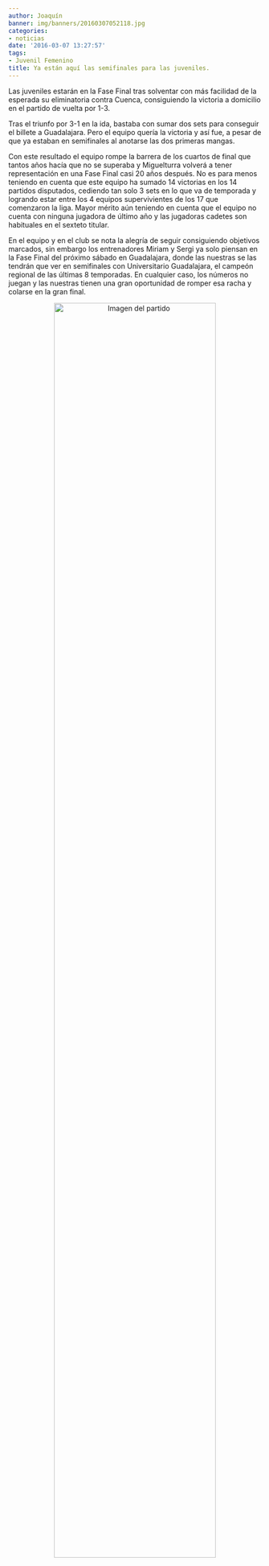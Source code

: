 ```yaml
---
author: Joaquín
banner: img/banners/20160307052118.jpg
categories:
- noticias
date: '2016-03-07 13:27:57'
tags:
- Juvenil Femenino
title: Ya están aquí las semifinales para las juveniles.
---
```


Las juveniles estarán en la Fase Final tras solventar con más facilidad de la esperada su eliminatoria contra Cuenca, consiguiendo la victoria a domicilio en el partido de vuelta por 1-3. 

Tras el triunfo por 3-1 en la ida, bastaba con sumar dos sets para conseguir el billete a Guadalajara. Pero el equipo quería la victoria y así fue, a pesar de que ya estaban en semifinales al anotarse las dos primeras mangas.

Con este resultado el equipo rompe la barrera de los cuartos de final que tantos años hacía que no se superaba y Miguelturra volverá a tener representación en una Fase Final casi 20 años después. No es para menos teniendo en cuenta que este equipo ha sumado 14 victorias en los 14 partidos disputados, cediendo tan solo 3 sets en lo que va de temporada y logrando estar entre los 4 equipos supervivientes de los 17 que comenzaron la liga. Mayor mérito aún teniendo en cuenta que el equipo no cuenta con ninguna jugadora de último año y las jugadoras cadetes son habituales en el sexteto titular.

En el equipo y en el club se nota la alegría de seguir consiguiendo objetivos marcados, sin embargo los entrenadores Miriam y Sergi ya solo piensan en la Fase Final del próximo sábado en Guadalajara, donde las nuestras se las tendrán que ver en semifinales con Universitario Guadalajara, el campeón regional de las últimas 8 temporadas. En cualquier caso, los números no juegan y las nuestras tienen una gran oportunidad de romper esa racha y colarse en la gran final.


<center>
<a target="_new" href="http://www.advmiguelturra.org/img/banners/20160307052118.jpg"> 
<img alt="Imagen del partido" width="80%" align="center" src="http://www.advmiguelturra.org/img/banners/20160307052118.jpg"/> </a> </center> 

